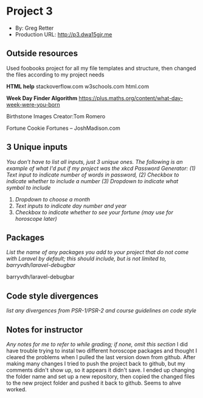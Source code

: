 # Project 3
+ By: Greg Retter
+ Production URL: <http://p3.dwa15gjr.me>

## Outside resources
Used foobooks project for all my file templates and structure, then changed the files according to my project needs

**HTML help**
stackoverflow.com
w3schools.com
html.com

**Week Day Finder Algorithm**
https://plus.maths.org/content/what-day-week-were-you-born

Birthstone Images
Creator:Tom Romero

Fortune Cookie Fortunes – JoshMadison.com

## 3 Unique inputs
*You don't have to list all inputs, just 3 unique ones. The following is an example of what I'd put if my project was the xkcd Password Generator: (1) Text input to indicate number of words in password, (2) Checkbox to indicate whether to include a number (3) Dropdown to indicate what symbol to include*

1. *Dropdown to choose a month*
2. *Text inputs to indicate day number and year*
3. *Checkbox to indicate whether to see your fortune (may use for horoscope later)*


## Packages
*List the name of any packages you add to your project that do not come with Laravel by default; this should include, but is not limited to, barryvdh/laravel-debugbar*

barryvdh/laravel-debugbar

## Code style divergences
*list any divergences from PSR-1/PSR-2 and course guidelines on code style*

## Notes for instructor
*Any notes for me to refer to while grading; if none, omit this section*
I did have trouble trying to instal two different horoscope packages and thought I cleared
the problems when I pulled the last version down from github.  After making many changes I tried
to push the project back to github, but my comments didn't show up, so it appears it didn't save.
I ended up changing the folder name and set up a new repository, then copied the changed files to
the new project folder and pushed it back to github. Seems to ahve worked.
